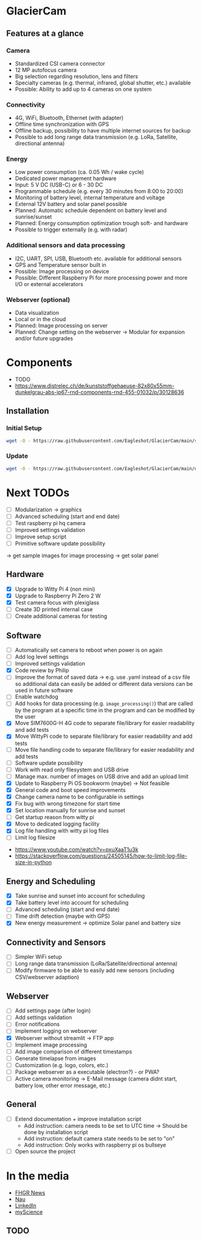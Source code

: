 # GlacierCam
## Features at a glance
### Camera
* Standardized CSI camera connector
* 12 MP autofocus camera
* Big selection regarding resolution, lens and filters
* Specialty cameras (e.g. thermal, infrared, global shutter, etc.) available
* Possible: Ability to add up to 4 cameras on one system

### Connectivity
* 4G, WiFi, Bluetooth, Ethernet (with adapter)
* Offline time synchronization with GPS
* Offline backup, possibility to have multiple internet sources for backup
* Possible to add long range data transmission (e.g. LoRa, Satellite, directional antenna)

### Energy
* Low power consumption (ca. 0.05 Wh / wake cycle)
* Dedicated power management hardware
* Input: 5 V DC (USB-C) or 6 - 30 DC
* Programmable schedule (e.g. every 30 minutes from 8:00 to 20:00)
* Monitoring of battery level, internal temperature and voltage
* External 12V battery and solar panel possible
* Planned: Automatic schedule dependent on battery level and sunrise/sunset
* Planned: Energy consumption optimization trough soft- and hardware
* Possible to trigger externally (e.g. with radar)

### Additional sensors and data processing
* I2C, UART, SPI, USB, Bluetooth etc. available for additional sensors
* GPS and Temperature sensor built in
* Possible: Image processing on device
* Possible: Different Raspberry Pi for more processing power and more I/O or external accelerators

### Webserver (optional)
* Data visualization
* Local or in the cloud
* Planned: Image processing on server
* Planned: Change setting on the webserver
-> Modular for expansion and/or future upgrades

# Components
* TODO
* https://www.distrelec.ch/de/kunststoffgehaeuse-82x80x55mm-dunkelgrau-abs-ip67-rnd-components-rnd-455-01032/p/30128636


## Installation
### Initial Setup
```bash
wget -O - https://raw.githubusercontent.com/Eagleshot/GlacierCam/main/script.sh | sudo sh
```
### Update
```bash
wget -O - https://raw.githubusercontent.com/Eagleshot/GlacierCam/main/updateScript.sh | sudo sh
```

# Next TODOs
- [ ] Modularization -> graphics
- [ ] Advanced scheduling (start and end date)
- [ ] Test raspberry pi hq camera
- [ ] Improved settings validation
- [ ] Improve setup script
- [ ] Primitive software update possibility

-> get sample images for image processing
-> get solar panel

## Hardware
- [X] Upgrade to Witty Pi 4 (non mini)
- [X] Upgrade to Raspberry Pi Zero 2 W
- [X] Test camera focus with plexiglass
- [ ] Create 3D printed internal case
- [ ] Create additional cameras for testing

## Software
- [ ] Automatically set camera to reboot when power is on again
- [ ] Add log level settings
- [ ] Improved settings validation
- [x] Code review by Philip
- [ ] Improve the format of saved data -> e.g. use .yaml instead of a csv file so additional data can easily be added or different data versions can be used in future software
- [ ] Enable watchdog
- [ ] Add hooks for data processing (e.g. `image_processing()`) that are called by the program at a specific time in the program and can be modified by the user
- [X] Move SIM7600G-H 4G code to separate file/library for easier readability and add tests
- [X] Move WittyPi code to separate file/library for easier readability and add tests
- [ ] Move file handling code to separate file/library for easier readability and add tests
- [ ] Software update possibility
- [ ] Work with read only filesystem and USB drive
- [ ] Manage max. number of images on USB drive and add an upload limit
- [X] Update to Raspberry Pi OS bookworm (maybe) -> Not feasible
- [X] General code and boot speed improvements 
- [X] Change camera name to be configurable in settings
- [X] Fix bug with wrong timezone for start time
- [X] Set location manually for sunrise and sunset
- [ ] Get startup reason from witty pi
- [X] Move to dedicated logging facility
- [X] Log file handling with witty pi log files
- [ ] Limit log filesize
- https://www.youtube.com/watch?v=pxuXaaT1u3k
- https://stackoverflow.com/questions/24505145/how-to-limit-log-file-size-in-python

## Energy and Scheduling
- [X] Take sunrise and sunset into account for scheduling
- [X] Take battery level into account for scheduling
- [ ] Advanced scheduling (start and end date)
- [ ] Time drift detection (maybe with GPS)
- [X] New energy measurement -> optimize Solar panel and battery size

## Connectivity and Sensors
- [ ] Simpler WiFi setup
- [ ] Long range data transmission (LoRa/Satellite/directional antenna)
- [ ] Modify firmware to be able to easily add new sensors (including CSV/webserver adaption)

## Webserver
- [ ] Add settings page (after login)
- [ ] Add settings validation
- [ ] Error notifications
- [ ] Implement logging on webserver
- [X] Webserver without streamlit -> FTP app
- [ ] Implement image processing
- [ ] Add image comparison of different timestamps
- [ ] Generate timelapse from images
- [ ] Customization (e.g. logo, colors, etc.)
- [ ] Package webserver as a executable (electron?) - or PWA?
- [ ] Active camera monitoring -> E-Mail message (camera didnt start, battery low, other error message, etc.)

## General
- [ ] Extend documentation + improve installation script
    * Add instruction: camera needs to be set to UTC time -> Should be done by installation script
    * Add instruction: default camera state needs to be set to "on"
    * Add instruction: Only works with raspberry pi os bullseye
- [ ] Open source the project

# In the media
* [FHGR News](https://www.fhgr.ch/news/newsdetail/photonics-absolvent-gewinnt-ruag-innovation-award/)
* [Nau](https://www.nau.ch/ort/chur/fh-graubunden-photonics-absolvent-gewinnt-ruag-innovation-award-66625517)
* [LinkedIn](https://www.linkedin.com/posts/ruag-ag_news-fh-graub%C3%BCnden-activity-7117803653880569858-ut_M)
* [myScience](https://www.myscience.ch/de/news/wire/photonics_bachelorarbeit_wird_praemiert-2023-fhgr)
## TODO

